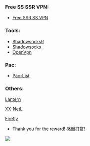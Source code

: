 ### Free SS SSR VPN:
- [Free SSR SS VPN](https://github.com/HaoleiQ/Over-The-Wall/blob/master/Free-SS-SSR-VPN.md)

### Tools:

- [ShadowsocksR](https://github.com/HaoleiQ/Over-The-Wall/tree/master/Tools/ShadowsocksR)
- [Shadowsocks](https://github.com/HaoleiQ/Over-The-Wall/tree/master/Tools/Shadowsocks)  
- [OpenVpn](https://github.com/HaoleiQ/Over-The-Wall/tree/master/Tools/OpenVpn) 

### Pac:
- [Pac-List](https://github.com/HaoleiQ/Over-The-Wall/blob/master/pac.txt)

### Others:

[Lantern](https://github.com/getlantern/lantern)

[XX-NetL](https://github.com/XX-net/XX-Net)

[Firefly](https://github.com/yinghuocho/firefly-proxy) 


- Thank you for the reward! 感谢打赏!

![](https://github.com/HaoleiQ/Over-The-Wallimage/wechatAndAliPay.png) 